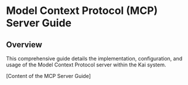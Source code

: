 # Model Context Protocol (MCP) Server Guide

## Overview

This comprehensive guide details the implementation, configuration, and usage of the Model Context Protocol server within the Kai system.

[Content of the MCP Server Guide]